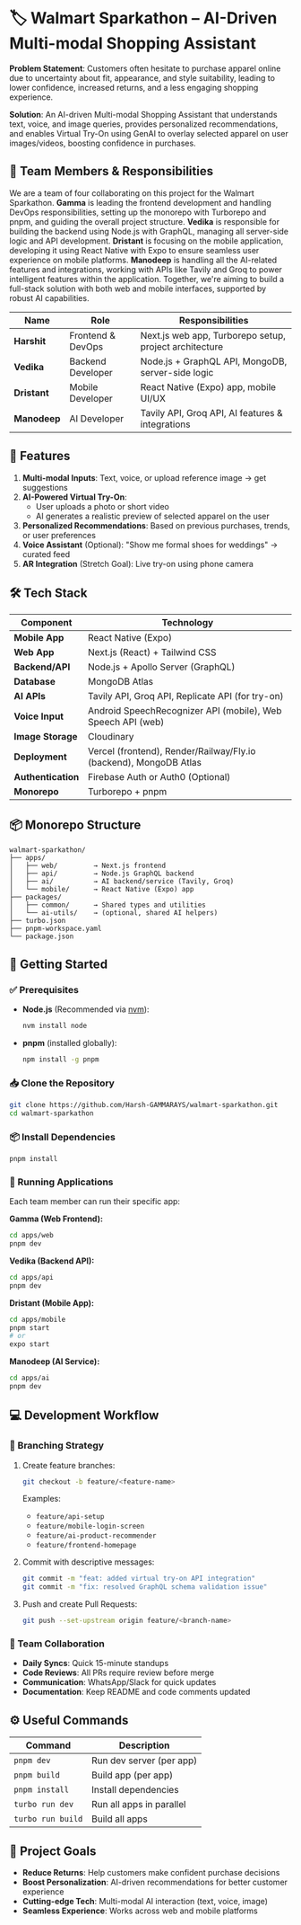 # 🏷️ Walmart Sparkathon – AI-Driven Multi-modal Shopping Assistant

**Problem Statement**: Customers often hesitate to purchase apparel online due to uncertainty about fit, appearance, and style suitability, leading to lower confidence, increased returns, and a less engaging shopping experience.

**Solution**: An AI-driven Multi-modal Shopping Assistant that understands text, voice, and image queries, provides personalized recommendations, and enables Virtual Try-On using GenAI to overlay selected apparel on user images/videos, boosting confidence in purchases.

## 👥 Team Members & Responsibilities

We are a team of four collaborating on this project for the Walmart Sparkathon. **Gamma** is leading the frontend development and handling DevOps responsibilities, setting up the monorepo with Turborepo and pnpm, and guiding the overall project structure. **Vedika** is responsible for building the backend using Node.js with GraphQL, managing all server-side logic and API development. **Dristant** is focusing on the mobile application, developing it using React Native with Expo to ensure seamless user experience on mobile platforms. **Manodeep** is handling all the AI-related features and integrations, working with APIs like Tavily and Groq to power intelligent features within the application. Together, we're aiming to build a full-stack solution with both web and mobile interfaces, supported by robust AI capabilities.

| Name | Role | Responsibilities |
|------|------|------------------|
| **Harshit** | Frontend & DevOps | Next.js web app, Turborepo setup, project architecture |
| **Vedika** | Backend Developer | Node.js + GraphQL API, MongoDB, server-side logic |
| **Dristant** | Mobile Developer | React Native (Expo) app, mobile UI/UX |
| **Manodeep** | AI Developer | Tavily API, Groq API, AI features & integrations |

## 🚀 Features

1. **Multi-modal Inputs**: Text, voice, or upload reference image → get suggestions
2. **AI-Powered Virtual Try-On**: 
   - User uploads a photo or short video
   - AI generates a realistic preview of selected apparel on the user
3. **Personalized Recommendations**: Based on previous purchases, trends, or user preferences
4. **Voice Assistant** (Optional): "Show me formal shoes for weddings" → curated feed
5. **AR Integration** (Stretch Goal): Live try-on using phone camera

## 🛠️ Tech Stack

| Component | Technology |
|-----------|------------|
| **Mobile App** | React Native (Expo) |
| **Web App** | Next.js (React) + Tailwind CSS |
| **Backend/API** | Node.js + Apollo Server (GraphQL) |
| **Database** | MongoDB Atlas |
| **AI APIs** | Tavily API, Groq API, Replicate API (for try-on) |
| **Voice Input** | Android SpeechRecognizer API (mobile), Web Speech API (web) |
| **Image Storage** | Cloudinary |
| **Deployment** | Vercel (frontend), Render/Railway/Fly.io (backend), MongoDB Atlas |
| **Authentication** | Firebase Auth or Auth0 (Optional) |
| **Monorepo** | Turborepo + pnpm |

## 📦 Monorepo Structure

```
walmart-sparkathon/
├── apps/
│   ├── web/         → Next.js frontend
│   ├── api/         → Node.js GraphQL backend  
│   ├── ai/          → AI backend/service (Tavily, Groq)
│   └── mobile/      → React Native (Expo) app
├── packages/
│   ├── common/      → Shared types and utilities
│   └── ai-utils/    → (optional, shared AI helpers)
├── turbo.json
├── pnpm-workspace.yaml
└── package.json
```

## 🚀 Getting Started

### ✅ Prerequisites
- **Node.js** (Recommended via [nvm](https://github.com/nvm-sh/nvm)):
  ```bash
  nvm install node
  ```
- **pnpm** (installed globally):
  ```bash
  npm install -g pnpm
  ```

### 📥 Clone the Repository
```bash
git clone https://github.com/Harsh-GAMMARAYS/walmart-sparkathon.git
cd walmart-sparkathon
```

### 📦 Install Dependencies
```bash
pnpm install
```

### 🏃 Running Applications
Each team member can run their specific app:

**Gamma (Web Frontend):**
```bash
cd apps/web
pnpm dev
```

**Vedika (Backend API):**
```bash
cd apps/api  
pnpm dev
```

**Dristant (Mobile App):**
```bash
cd apps/mobile
pnpm start
# or
expo start
```

**Manodeep (AI Service):**
```bash
cd apps/ai
pnpm dev
```

## 💻 Development Workflow

### 🌿 Branching Strategy
1. Create feature branches:
   ```bash
   git checkout -b feature/<feature-name>
   ```
   Examples:
   - `feature/api-setup`
   - `feature/mobile-login-screen`
   - `feature/ai-product-recommender`
   - `feature/frontend-homepage`

2. Commit with descriptive messages:
   ```bash
   git commit -m "feat: added virtual try-on API integration"
   git commit -m "fix: resolved GraphQL schema validation issue"
   ```

3. Push and create Pull Requests:
   ```bash
   git push --set-upstream origin feature/<branch-name>
   ```

### 🔄 Team Collaboration
- **Daily Syncs**: Quick 15-minute standups
- **Code Reviews**: All PRs require review before merge
- **Communication**: WhatsApp/Slack for quick updates
- **Documentation**: Keep README and code comments updated

## ⚙️ Useful Commands

| Command | Description |
|---------|-------------|
| `pnpm dev` | Run dev server (per app) |
| `pnpm build` | Build app (per app) |
| `pnpm install` | Install dependencies |
| `turbo run dev` | Run all apps in parallel |
| `turbo run build` | Build all apps |

## 🎯 Project Goals

- **Reduce Returns**: Help customers make confident purchase decisions
- **Boost Personalization**: AI-driven recommendations for better customer experience  
- **Cutting-edge Tech**: Multi-modal AI interaction (text, voice, image)
- **Seamless Experience**: Works across web and mobile platforms
